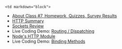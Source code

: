 	<td markdown="block">
* [About Class #7, Homework, Quizzes, Survey Results](slides/07/meta.html)
* [HTTP Summary](slides/07/http-summary.html)
* [Sockets Review](slides/07/sockets-review.html)
* Live Coding Demo: [Routing / Dispatching](https://github.com/nyu-csci-ua-0480-001-fall-2016/examples)
* [Node's HTTP Module](slides/07/node-http.html)
* Live Coding Demo: [Binding Methods](https://github.com/nyu-csci-ua-0480-001-fall-2016/examples)
</td>
	<td markdown="block">
</td>
	<td markdown="block">


<!--
* [](assignments/.html)
-->
</td>
